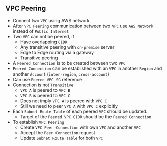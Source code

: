 ## VPC Peering

- Connect two `VPC` using AWS network
- After `VPC Peering` communication between two `VPC` use `AWS Network` instead of `Public Internet`
- Two `VPC` can not be peered, if
  - Have overlapping `CIDR`
  - Any transitive peering with `on-premise` server
  - Edge to Edge routing via a gateway
  - Transitive peering
- A `Peered Connection` is to be created between two `VPC`
- `Peered Connection` can be established with an `VPC` in another `Region` and another `Account` (`inter-region`, `cross-account`)
- Can use `Peered VPC SG` reference
- Connection is not `Transitive`
  - `VPC A` is peered to `VPC B`
  - `VPC B` is peered to `VPC C`
  - Does not imply `VPC A` is peered with `VPC C`
  - Still we need to peer `VPC A` with `VPC C` explicitly
- Each `Subnet Route Table` of each peered `VPC` should be updated.
  - Target of the `Peered VPC CIDR` should be the `Peered Connection`
- To establish `VPC Peering`
  - Create `VPC Peer Connection` with own `VPC` and another `VPC`
  - Accept the `Peer Connection` request
  - Update `Subnet Route Table` for both `VPC`
